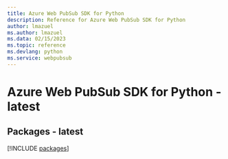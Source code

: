 ```yaml
---
title: Azure Web PubSub SDK for Python
description: Reference for Azure Web PubSub SDK for Python
author: lmazuel
ms.author: lmazuel
ms.data: 02/15/2023
ms.topic: reference
ms.devlang: python
ms.service: webpubsub
---
```

# Azure Web PubSub SDK for Python - latest
## Packages - latest
[!INCLUDE [packages](web-pubsub-index.md)]